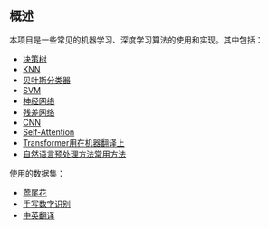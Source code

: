 
## 概述
本项目是一些常见的机器学习、深度学习算法的使用和实现。其中包括：
- [决策树](decisiontree)
- [KNN](KNN)
- [贝叶斯分类器](bayesian)
- [SVM](svm)
- [神经网络](digit_recognition/Linear_network.py)
- [残差网络](digit_recognition/resnet.py)
- [CNN](digit_recognition/cnn.py)
- [Self-Attention](transformer/self_attention.py)
- [Transformer用在机器翻译上](transformer)
- [自然语言预处理方法常用方法](transformer/slice_sentence.py)

使用的数据集：
- [莺尾花]()
- [手写数字识别]()
- [中英翻译]()

